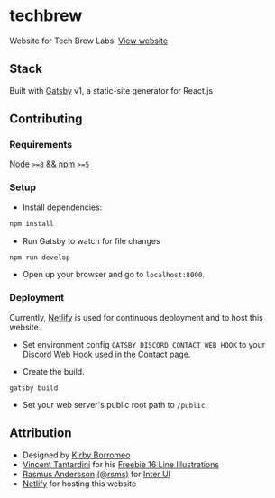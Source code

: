 # techbrew
Website for Tech Brew Labs. [View website](techbrewlabs.com)

## Stack
Built with [Gatsby](https://www.gatsbyjs.org/) v1, a static-site generator for React.js

## Contributing
### Requirements
[Node `>=8` && npm `>=5`](https://nodejs.org/api/util.html#util_util)

### Setup
- Install dependencies:
```bash
npm install
```
- Run Gatsby to watch for file changes
```bash
npm run develop
```
- Open up your browser and go to `localhost:8000`.

### Deployment
Currently, [Netlify](https://netlify.com) is used for continuous deployment and to host this website.

- Set environment config `GATSBY_DISCORD_CONTACT_WEB_HOOK` to your [Discord Web Hook](https://support.discordapp.com/hc/en-us/articles/228383668) used in the Contact page.

- Create the build.
```
gatsby build
```
- Set your web server's public root path to `/public`.

## Attribution
- Designed by [Kirby Borromeo](https://dribbble.com/kbyborromeo)
- [Vincent Tantardini](https://dribbble.com/vt) for his [Freebie 16 Line Illustrations](https://dribbble.com/shots/2131376-Freebie-16-Line-Illustrations)
- [Rasmus Andersson](https://rsms.me) [(@rsms)](https://twitter.com/rsms) for [Inter UI](https://rsms.me/inter/)
- [Netlify](https://netlify.com) for hosting this website
